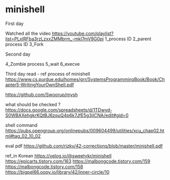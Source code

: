 # minishell

First day 

Watched all the video
https://youtube.com/playlist?list=PLxIRFba3rzLzxxZMMbrm_-mkI7mV9G0pj
1_process ID
2_parent process ID
3_Fork


Second day

4_Zombie process
5_wait
6_execve

Third day
read - ref process of minishell
https://www.cs.purdue.edu/homes/grr/SystemsProgrammingBook/Book/Chapter5-WritingYourOwnShell.pdf





https://github.com/Swoorup/mysh






what should be checked ?
https://docs.google.com/spreadsheets/d/1TDwyd-S0WBAXehgkrKQtBJ6zquQ4p6k7JfE5g3jICNA/edit#gid=0

shell command
https://pubs.opengroup.org/onlinepubs/009604499/utilities/xcu_chap02.html#tag_02_10_02




eval pdf
https://github.com/rizky/42-corrections/blob/master/minishell.pdf





ref_in Korean
https://velog.io/@sweetykr/minishell
https://epicarts.tistory.com/163
https://malbongcode.tistory.com/159
https://malbongcode.tistory.com/158
https://bigpel66.oopy.io/library/42/inner-circle/10

